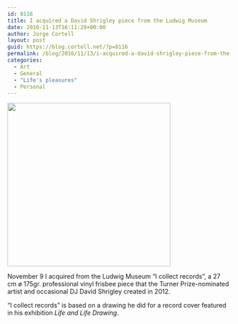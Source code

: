 ```yaml
---
id: 8116
title: I acquired a David Shrigley piece from the Ludwig Museum
date: 2016-11-13T16:11:29+00:00
author: Jorge Cortell
layout: post
guid: https://blog.cortell.net/?p=8116
permalink: /blog/2016/11/13/i-acquired-a-david-shrigley-piece-from-the-ludwig-museum/
categories:
  - Art
  - General
  - "Life's pleasures"
  - Personal
---
```

<img class="aligncenter " src="https://cdn.shopify.com/s/files/1/0465/8013/products/I-collect-Records-Frisbee_85e40bfe-d6c3-4391-8ea3-fd3bb94432a4.jpg?v=1409119938" alt="" width="368" height="368" />

November 9 I acquired from the Ludwig Museum “I collect records”, a 27 cm ø 175gr. professional vinyl frisbee piece that the Turner Prize-nominated artist and occasional DJ David Shrigley created in 2012.

<span>“I collect records” is b</span>ased on a drawing he did for a record cover featured in his exhibition _Life and Life Drawing_.